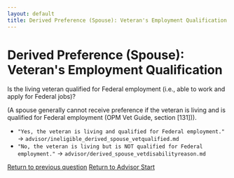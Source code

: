```yaml
---
layout: default
title: Derived Preference (Spouse): Veteran's Employment Qualification
---
```


# Derived Preference (Spouse): Veteran's Employment Qualification

Is the living veteran qualified for Federal employment (i.e., able to work and apply for Federal jobs)?

(A spouse generally cannot receive preference if the veteran is living and is qualified for Federal employment (OPM Vet Guide, section [131])).

*   `"Yes, the veteran is living and qualified for Federal employment."` -> `advisor/ineligible_derived_spouse_vetqualified.md`
*   `"No, the veteran is living but is NOT qualified for Federal employment."` -> `advisor/derived_spouse_vetdisabilityreason.md`

[Return to previous question](./derived_spouse_vetliving.md)
[Return to Advisor Start](./start.md)
